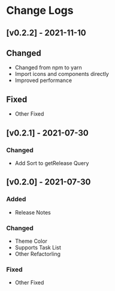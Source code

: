 # Change Logs

## [v0.2.2] - 2021-11-10

## Changed

- Changed from npm to yarn
- Import icons and components directly
- Improved performance

## Fixed

- Other Fixed

## [v0.2.1] - 2021-07-30

### Changed

- Add Sort to getRelease Query

## [v0.2.0] - 2021-07-30

### Added

- Release Notes

### Changed

- Theme Color
- Supports Task List
- Other Refactorling

### Fixed

- Other Fixed
